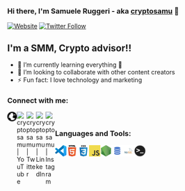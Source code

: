 ### Hi there, I'm Samuele Ruggeri - aka [cryptosamu][website] 👋 

[![Website](https://img.shields.io/website?label=samueleruggeri.it&style=for-the-badge&url=https%3A%2F%2Fsamueleruggeri.it)](https://samueleruggeri.it)
[![Twitter Follow](https://img.shields.io/twitter/follow/cryptosamu?color=1DA1F2&logo=twitter&style=for-the-badge)](https://twitter.com/intent/follow?original_referer=https%3A%2F%2Fgithub.com%2Fcryptosamu&screen_name=cryptosamu)

## I'm a SMM, Crypto advisor!!

- 🌱 I’m currently learning everything 🤣
- 👯 I’m looking to collaborate with other content creators
- ⚡ Fun fact: I love technology and marketing

### Connect with me:

[<img align="left" alt="cryptosamu" width="22px" src="https://raw.githubusercontent.com/iconic/open-iconic/master/svg/globe.svg" />][website]
[<img align="left" alt="cryptosamu | YouTube" width="22px" src="https://cdn.jsdelivr.net/npm/simple-icons@v3/icons/youtube.svg" />][youtube]
[<img align="left" alt="cryptosamu | Twitter" width="22px" src="https://cdn.jsdelivr.net/npm/simple-icons@v3/icons/twitter.svg" />][twitter]
[<img align="left" alt="cryptosamu| LinkedIn" width="22px" src="https://cdn.jsdelivr.net/npm/simple-icons@v3/icons/linkedin.svg" />][linkedin]
[<img align="left" alt="cryptosamu| Instagram" width="22px" src="https://cdn.jsdelivr.net/npm/simple-icons@v3/icons/instagram.svg" />][instagram]

<br />

### Languages and Tools:

<img align="left" alt="Visual Studio Code" width="26px" src="https://raw.githubusercontent.com/github/explore/80688e429a7d4ef2fca1e82350fe8e3517d3494d/topics/visual-studio-code/visual-studio-code.png" />
<img align="left" alt="HTML5" width="26px" src="https://raw.githubusercontent.com/github/explore/80688e429a7d4ef2fca1e82350fe8e3517d3494d/topics/html/html.png" />
<img align="left" alt="CSS3" width="26px" src="https://raw.githubusercontent.com/github/explore/80688e429a7d4ef2fca1e82350fe8e3517d3494d/topics/css/css.png" />
<img align="left" alt="JavaScript" width="26px" src="https://raw.githubusercontent.com/github/explore/80688e429a7d4ef2fca1e82350fe8e3517d3494d/topics/javascript/javascript.png" />
<img align="left" alt="Node.js" width="26px" src="https://raw.githubusercontent.com/github/explore/80688e429a7d4ef2fca1e82350fe8e3517d3494d/topics/nodejs/nodejs.png" />
<img align="left" alt="SQL" width="26px" src="https://raw.githubusercontent.com/github/explore/80688e429a7d4ef2fca1e82350fe8e3517d3494d/topics/sql/sql.png" />
<img align="left" alt="MySQL" width="26px" src="https://raw.githubusercontent.com/github/explore/80688e429a7d4ef2fca1e82350fe8e3517d3494d/topics/mysql/mysql.png" />
<img align="left" alt="Terminal" width="26px" src="https://raw.githubusercontent.com/github/explore/80688e429a7d4ef2fca1e82350fe8e3517d3494d/topics/terminal/terminal.png" />

<br />
<br />

[website]: https://samueleruggeri.it/
[twitter]: https://twitter.com/cryptosamu
[youtube]: https://www.youtube.com/channel/UCZm7rQwTRubB-X9UdEoNC5g
[instagram]: https://instagram.com/crypto.samu
[linkedin]: https://www.linkedin.com/in/samuele-ruggeri/
